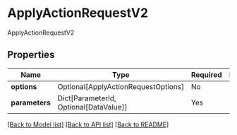 # ApplyActionRequestV2

ApplyActionRequestV2

## Properties
| Name | Type | Required | Description |
| ------------ | ------------- | ------------- | ------------- |
**options** | Optional[ApplyActionRequestOptions] | No |  |
**parameters** | Dict[ParameterId, Optional[DataValue]] | Yes |  |


[[Back to Model list]](../../README.md#models-v1-link) [[Back to API list]](../../README.md#documentation-for-api-endpoints) [[Back to README]](../../README.md)
